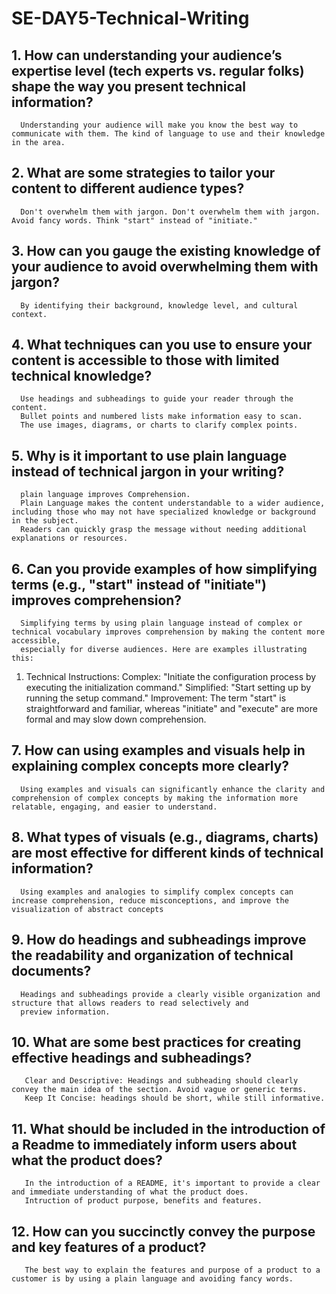 # SE-DAY5-Technical-Writing
## 1. How can understanding your audience’s expertise level (tech experts vs. regular folks) shape the way you present technical information?
      Understanding your audience will make you know the best way to communicate with them. The kind of language to use and their knowledge in the area.
      
## 2. What are some strategies to tailor your content to different audience types?
      Don't overwhelm them with jargon. Don't overwhelm them with jargon. Avoid fancy words. Think "start" instead of "initiate."
      
## 3. How can you gauge the existing knowledge of your audience to avoid overwhelming them with jargon?
      By identifying their background, knowledge level, and cultural context.
      
## 4. What techniques can you use to ensure your content is accessible to those with limited technical knowledge?
      Use headings and subheadings to guide your reader through the content.
      Bullet points and numbered lists make information easy to scan.
      The use images, diagrams, or charts to clarify complex points.
      
## 5. Why is it important to use plain language instead of technical jargon in your writing?
      plain language improves Comprehension.
      Plain Language makes the content understandable to a wider audience, including those who may not have specialized knowledge or background in the subject.
      Readers can quickly grasp the message without needing additional explanations or resources.
      
## 6. Can you provide examples of how simplifying terms (e.g., "start" instead of "initiate") improves comprehension?
      Simplifying terms by using plain language instead of complex or technical vocabulary improves comprehension by making the content more accessible, 
      especially for diverse audiences. Here are examples illustrating this:

1. Technical Instructions:
Complex: "Initiate the configuration process by executing the initialization command."
Simplified: "Start setting up by running the setup command."
Improvement: The term "start" is straightforward and familiar, whereas "initiate" and "execute" are more formal and may slow down comprehension.

## 7. How can using examples and visuals help in explaining complex concepts more clearly?
      Using examples and visuals can significantly enhance the clarity and comprehension of complex concepts by making the information more relatable, engaging, and easier to understand.

## 8. What types of visuals (e.g., diagrams, charts) are most effective for different kinds of technical information?
      Using examples and analogies to simplify complex concepts can increase comprehension, reduce misconceptions, and improve the visualization of abstract concepts

## 9. How do headings and subheadings improve the readability and organization of technical documents?
      Headings and subheadings provide a clearly visible organization and structure that allows readers to read selectively and 
      preview information.

## 10. What are some best practices for creating effective headings and subheadings?
       Clear and Descriptive: Headings and subheading should clearly convey the main idea of the section. Avoid vague or generic terms.
       Keep It Concise: headings should be short, while still informative.

## 11. What should be included in the introduction of a Readme to immediately inform users about what the product does?
       In the introduction of a README, it's important to provide a clear and immediate understanding of what the product does.
       Intruction of product purpose, benefits and features.

## 12. How can you succinctly convey the purpose and key features of a product?
       The best way to explain the features and purpose of a product to a customer is by using a plain language and avoiding fancy words.
